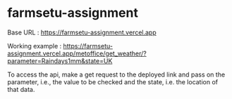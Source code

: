 # farmsetu-assignment

Base URL : https://farmsetu-assignment.vercel.app

Working example : https://farmsetu-assignment.vercel.app/metoffice/get_weather/?parameter=Raindays1mm&state=UK

To access the api, make a get request to the deployed link and pass on the parameter, i.e., the value to be checked and the state, i.e. the location of that data.

